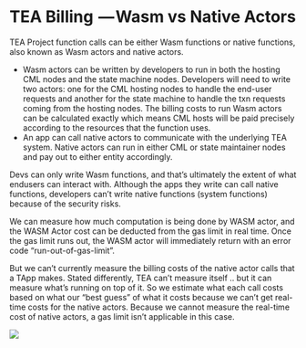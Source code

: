 # TEA Billing  — Wasm vs Native Actors

TEA Project function calls can be either Wasm functions or native functions, also known as Wasm actors and native actors.

* Wasm actors can be written by developers to run in both the hosting CML nodes and the state machine nodes. Developers will need to write two actors: one for the CML hosting nodes to handle the end-user requests and another for the state machine to handle the txn requests coming from the hosting nodes. The billing costs to run Wasm actors can be calculated exactly which means CML hosts will be paid precisely according to the resources that the function uses.
* An app can call native actors to communicate with the underlying TEA system. Native actors can run in either CML or state maintainer nodes and pay out to either entity accordingly.

Devs can only write Wasm functions, and that’s ultimately the extent of what endusers can interact with. Although the apps they write can call native functions, developers can’t write native functions (system functions) because of the security risks.

We can measure how much computation is being done by WASM actor, and the WASM Actor cost can be deducted from the gas limit in real time. Once the gas limit runs out, the WASM actor will immediately return with an error code “run-out-of-gas-limit”.

But we can’t currently measure the billing costs of the native actor calls that a TApp makes. Stated differently, TEA can’t measure itself .. but it can measure what’s running on top of it. So we estimate what each call costs based on what our “best guess” of what it costs because we can’t get real-time costs for the native actors. Because we cannot measure the real-time cost of native actors, a gas limit isn’t applicable in this case.

![](https://cdn-images-1.medium.com/max/1200/1*PdBoSDmyFaGHpR_0lE6ixA.png)
